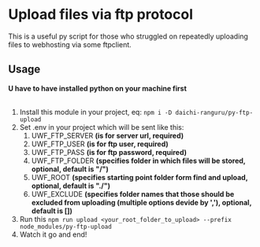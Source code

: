 # Upload files via ftp protocol

This is a useful py script for those who struggled on repeatedly uploading files to webhosting via some ftpclient.<br/>

## Usage

**U have to have installed python on your machine first**
<br/>
<br/>
1. Install this module in your project, eq: `npm i -D daichi-ranguru/py-ftp-upload`
1. Set .env in your project which will be sent like this:
    1. UWF_FTP_SERVER **(is for server url, required)**
    1. UWF_FTP_USER **(is for ftp user, required)**
    1. UWF_FTP_PASS **(is for ftp password, required)**
    1. UWF_FTP_FOLDER **(specifies folder in which files will be stored, optional, default is "/")**
    1. UWF_ROOT **(specifies starting point folder form find and upload, optional, default is "./")**
    1. UWF_EXCLUDE **(specifies folder names that those should be excluded from uploading (multiple options devide by ','), optional, default is [])**
1. Run this `npm run upload <your_root_folder_to_upload> --prefix node_modules/py-ftp-upload`
1. Watch it go and end!
